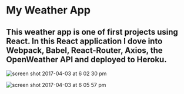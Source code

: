 # My Weather App

## This weather app is one of first projects using React. In this React application I dove into Webpack, Babel, React-Router, Axios, the OpenWeather API and deployed to Heroku.

![screen shot 2017-04-03 at 6 02 30 pm](https://cloud.githubusercontent.com/assets/20993624/24637680/d8842e86-1897-11e7-8e57-741ef21f3695.png)


![screen shot 2017-04-03 at 6 05 57 pm](https://cloud.githubusercontent.com/assets/20993624/24637750/493c9ffa-1898-11e7-94f2-ebee6c21e1dc.png)
